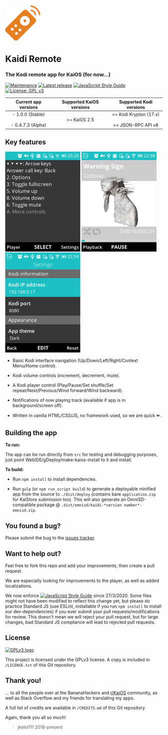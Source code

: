![kaidi-beta-logo](/docs/icons/kaidi_112.png)

# Kaidi Remote

### The Kodi remote app for KaiOS (for now...)

[![Maintenance](https://img.shields.io/badge/Maintained%3F-yes-green.svg)](https://github.com/jkelol111/kaidi/graphs/commit-activity)
[![Latest release](https://img.shields.io/github/v/tag/jkelol111/kaidi?color=orange&label=latest%20release)](https://github.com/jkelol111/kaidi/releases)
[![JavaScript Style Guide](https://img.shields.io/badge/code_style-standard-yellow.svg)](https://standardjs.com)
[![License: GPL v3](https://img.shields.io/badge/License-GPLv3-blue.svg)](https://www.gnu.org/licenses/gpl-3.0)

|           Current app versions          | Supported KaiOS versions |              Supported Kodi versions             |
|:---------------------------------------:|:------------------------:|:------------------------------------------------:|
| - 1.0.0 (Stable)<br><br>- 0.4.7.3 (Alpha) |       >= KaiOS 2.5       | >= Kodi Krypton (17.x)<br><br>>= JSON-RPC API v8 |

## Key features

![kaidi-home-screen](/docs/screenshots/kaidi-home-screen.png)
![kaidi-player-screen](/docs/screenshots/kaidi-playing-screen.png)
![kaidi-settings-screen](/docs/screenshots/kaidi-settings-screen.png)

- Basic Kodi interface navigation (Up/Down/Left/Right/Context Menu/Home control).

- Kodi volume controls (increment, decrement, mute).

- A Kodi player control (Play/Pause/Set shuffle/Set repeat/Next/Previous/Wind forward/Wind backward).

- Notifications of now playing track (available if app is in background/screen off).

- Written in vanilla HTML/CSS/JS, no framework used, so we are quick ⏩.

## Building the app

**To run:**

The app can be run directly from `src` for testing and debugging purposes, just point WebIDE/gDeploy/make-kaios-install to it and install.

**To build:**

- Run `npm install` to install dependencies.

- Run `gulp` (or `npm run_script build`) to generate a deployable minified app from the source to `./dist/deploy` (contains bare `application.zip` for KaiStore submission too). This will also generate an OmniSD-compatible package @ `.dist/omnisd/kaidi-*version number*-omnisd.zip`.

## You found a bug?

Please submit the bug to the [issues tracker](https://github.com/jkelol111/kaidi/issues).

## Want to help out?

Feel free to fork this repo and add your improvements, then create a pull request.

We are especially looking for improvements to the player, as well as added localizations.

We now enforce [![JavaScript Style Guide](https://cdn.rawgit.com/standard/standard/master/badge.svg)](https://github.com/standard/standard) since 27/3/2020. Some files might not have been modified to reflect this change yet, but please do practice Standard JS (use ESLint, installable if you run `npm install` to install our dev-dependencies) if you ever submit your pull requests/modifications for review. This doesn't mean we will reject your pull request, but for large changes, bad Standard JS compliance will lead to rejected pull requests.

## License

[![GPLv3 logo](https://www.gnu.org/graphics/gplv3-127x51.png)](https://www.gnu.org/licenses/gpl-3.0.html)

This project is licensed under the GPLv3 license. A copy is included in `/LICENSE.txt` of this Git repository.

## Thank you!

... to all the people over at the BananaHackers and [r/KaiOS](https://reddit.com/r/kaios) community, as well as Stack Overflow and my friends for translating my apps.

A full list of credits are available in `/CREDITS.md` of this Git repository.

Again, thank you all so much!

> jkelol111 2018-present